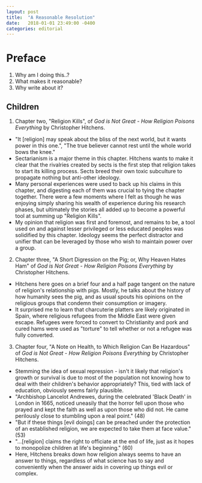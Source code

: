 ```yaml
---
layout: post
title:  "A Reasonable Resolution"
date:   2018-01-01 23:49:00 -0400
categories: editorial
---
```


# Preface
1. Why am I doing this..?
2. What makes it reasonable?
3. Why write about it?

## Children

1. Chapter two, "Religion Kills", of _God is Not Great - How Religion Poisons Everything_ by Christopher Hitchens.
  - "It [religion] may speak about the bliss of the next world, but it wants power in this one.", "The true believer cannot rest until the whole world bows the knee."
  - Sectarianism is a major theme in this chapter. Hitchens wants to make it clear that the rivalries created by sects is the first step that religion takes to start its killing process. Sects breed their own toxic subculture to propagate nothing but anti-other ideology.
  - Many personal experiences were used to back up his claims in this chapter, and digesting each of them was crucial to tying the chapter together. There were a few moments where I felt as though he was enjoying simply sharing his wealth of experience during his research phases, but ultimately the stories all added up to become a powerful tool at summing up "Religion Kills".
  - My opinion that religion was first and foremost, and remains to be, a tool used on and against lesser privileged or less educated peoples was solidified by this chapter. Ideology seems the perfect distractor and unifier that can be leveraged by those who wish to maintain power over a group.
2. Chapter three, "A Short Digression on the Pig; or, Why Heaven Hates Ham" of _God is Not Great - How Religion Poisons Everything_ by Christopher Hitchens.
  - Hitchens here goes on a brief four and a half page tangent on the nature of religion's relationship with pigs. Mostly, he talks about the history of how humanity sees the pig, and as usual spouts his opinions on the religious groups that condemn their consumption or imagery.
  - It surprised me to learn that charcuterie platters are likely originated in Spain, where religious refugees from the Middle East were given escape. Refugees were forced to convert to Christianity and pork and cured hams were used as "torture" to tell whether or not a refugee was fully converted.
3. Chapter four, "A Note on Health, to Which Religion Can Be Hazardous" of _God is Not Great - How Religion Poisons Everything_ by Christopher Hitchens.
  - Stemming the idea of sexual repression - isn't it likely that religion's growth or survival is due to most of the population not knowing how to deal with their children's behavior appropriately? This, tied with lack of education, obviously seems fairly plausible.
  - "Archbishop Lancelot Andrewes, during the celebrated 'Black Death' in London in 1665, noticed uneasily that the horror fell upon those who prayed and kept the faith  as well as upon those who did not. He came perilously close to stumbling upon a real point." (48)
  - "But if these things [evil doings] can be preached under the protection of an established religion, we are expected to take them at face value." (53)
  - "...[religion] claims the right to officiate at the end of life, just as it hopes to monopolize children at life's beginning." (60)
  - Here, Hitchens breaks down how religion always seems to have an answer to things, regardless of what science has to say and conveniently when the answer aids in covering up things evil or complex.
